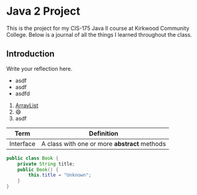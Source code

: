 # Java 2 Project

This is the project for my CIS-175 Java II course at Kirkwood Community College. Below is a journal of all the things I learned throughout the class.

## Introduction

Write your reflection here.
- asdf
- asdf
- asdfd

1. [ArrayList](https://docs.oracle.com/javase/8/docs/api/java/util/ArrayList.html)
2. :smile:
3. asdf

| Term | Definition                                    |
| ---- |-----------------------------------------------|
| Interface | A class with one or more **abstract** methods |


```java
public class Book {
    private String title;
    public Book() {
        this.title = "Unknown";
    }
}
```